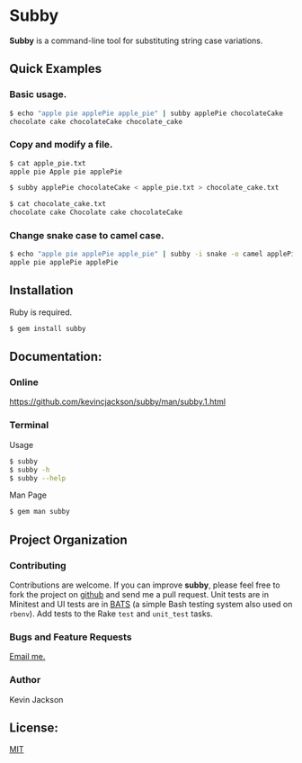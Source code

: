 
# Subby
**Subby** is a command-line tool for substituting string case variations.

## Quick Examples
### Basic usage.

```bash
$ echo "apple pie applePie apple_pie" | subby applePie chocolateCake
chocolate cake chocolateCake chocolate_cake
```

### Copy and modify a file.

```bash
$ cat apple_pie.txt
apple pie Apple pie applePie

$ subby applePie chocolateCake < apple_pie.txt > chocolate_cake.txt

$ cat chocolate_cake.txt
chocolate cake Chocolate cake chocolateCake
```

### Change snake case to camel case.

```bash
$ echo "apple pie applePie apple_pie" | subby -i snake -o camel applePie applePie
apple pie applePie applePie
```

## Installation
Ruby is required.

```bash
$ gem install subby
```

## Documentation:
### Online
 <https://github.com/kevincjackson/subby/man/subby.1.html>
### Terminal
Usage  

```bash
$ subby
$ subby -h
$ subby --help
```

Man Page  

```bash
$ gem man subby
```

## Project Organization
### Contributing
Contributions are welcome. If you can improve **subby**, please feel free to
fork the project on [github](https://github.com/kevincjackson/subby) and send
me a pull request. Unit tests are in Minitest and UI tests are in 
[BATS](https://github.com/sstephenson/bats) (a simple Bash testing system 
also used on `rbenv`). Add tests to the Rake `test` and `unit_test` tasks.

### Bugs and Feature Requests
[Email me.](mailto:kj31428@gmail.com)

### Author
Kevin Jackson

## License:
[MIT](https://opensource.org/licenses/MIT)
